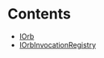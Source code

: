

# Contents
- [IOrb](IOrb.sol/interface.IOrb.md)
- [IOrbInvocationRegistry](IOrbInvocationRegistry.sol/interface.IOrbInvocationRegistry.md)
